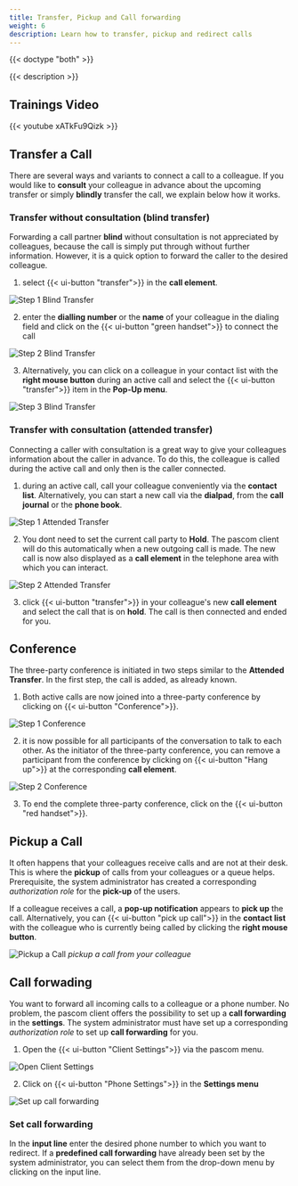 ```yaml
---
title: Transfer, Pickup and Call forwarding
weight: 6
description: Learn how to transfer, pickup and redirect calls
---
```


{{< doctype "both" >}}
 
{{< description >}}

## Trainings Video

{{< youtube xATkFu9Qizk >}} 

## Transfer a Call

There are several ways and variants to connect a call to a colleague. If you would like to **consult** your colleague in advance about the upcoming transfer or simply **blindly** transfer the call, we explain below how it works. 

### Transfer without consultation (blind transfer)

Forwarding a call partner **blind** without consultation is not appreciated by colleagues, because the call is simply put through without further information. However, it is a quick option to forward the caller to the desired colleague.

1. select {{< ui-button "transfer">}} in the **call element**.

![Step 1 Blind Transfer](transfer_blind_1.en.jpg)
</br>

2. enter the **dialling number** or the **name** of your colleague in the dialing field and click on the {{< ui-button "green handset">}} to connect the call

![Step 2 Blind Transfer](transfer_blind_2.en.jpg)
</br>

3. Alternatively, you can click on a colleague in your contact list with the **right mouse button** during an active call and select the {{< ui-button "transfer">}} item in the **Pop-Up menu**. 

![Step 3 Blind Transfer](transfer_blind_3.en.jpg)
</br>


### Transfer with consultation (attended transfer)

Connecting a caller with consultation is a great way to give your colleagues information about the caller in advance. To do this, the colleague is called during the active call and only then is the caller connected.

1. during an active call, call your colleague conveniently via the **contact list**. Alternatively, you can start a new call via the **dialpad**, from the **call journal** or the **phone book**.

![Step 1 Attended Transfer](transfer_attended_1.en.jpg)
</br>

2. You dont need to set the current call party to **Hold**. The pascom client will do this automatically when a new outgoing call is made. The new call is now also displayed as a **call element** in the telephone area with which you can interact.

![Step 2 Attended Transfer](transfer_attended_2.en.jpg)
</br>

3. click {{< ui-button "transfer">}} in your colleague's new **call element** and select the call that is on **hold**. The call is then connected and ended for you. 

## Conference

The three-party conference is initiated in two steps similar to the **Attended Transfer**. In the first step, the call is added, as already known.

1. Both active calls are now joined into a three-party conference by clicking on {{< ui-button "Conference">}}.

![Step 1 Conference](conference_start.en.jpg)
</br>

2. it is now possible for all participants of the conversation to talk to each other. As the initiator of the three-party conference, you can remove a participant from the conference by clicking on {{< ui-button "Hang up">}} at the corresponding **call element**.

![Step 2 Conference](conference_active.en.jpg)
</br>

3. To end the complete three-party conference, click on the {{< ui-button "red handset">}}.

## Pickup a Call

It often happens that your colleagues receive calls and are not at their desk. This is where the **pickup** of calls from your colleagues or a queue helps. Prerequisite, the system administrator has created a corresponding *authorization role* for the **pick-up** of the users. 

If a colleague receives a call, a **pop-up notification** appears to **pick up** the call. Alternatively, you can {{< ui-button "pick up call">}} in the **contact list** with the colleague who is currently being called by clicking the **right mouse button**.

![Pickup a Call](pickup.en.jpg)
*pickup a call from your colleague*
</br>

## Call forwading

You want to forward all incoming calls to a colleague or a phone number. No problem, the pascom client offers the possibility to set up a **call forwarding** in the **settings**. The system administrator must have set up a corresponding *authorization role* to set up **call forwarding** for you. 

1. Open the {{< ui-button "Client Settings">}} via the pascom menu.


![Open Client Settings](open_clientsettings.jpg)
</br>

2. Click on {{< ui-button "Phone Settings">}} in the **Settings menu**


![Set up call forwarding](callforwarding.en.jpg)
</br>

### Set call forwarding

In the **input line** enter the desired phone number to which you want to redirect. If a **predefined call forwarding** have already been set by the system administrator, you can select them from the drop-down menu by clicking on the input line.


<br />

